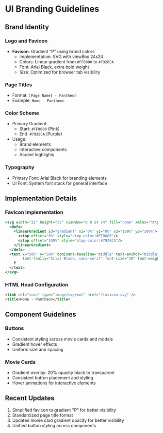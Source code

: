 # UI Branding Guidelines

## Brand Identity

### Logo and Favicon
- **Favicon**: Gradient "P" using brand colors
  - Implementation: SVG with viewBox 24x24
  - Colors: Linear gradient from `#FF0080` to `#7928CA`
  - Font: Arial Black, extra bold weight
  - Size: Optimized for browser tab visibility

### Page Titles
- Format: `[Page Name] - Pantheon`
- Example: `Home - Pantheon`

### Color Scheme
- Primary Gradient:
  - Start: `#FF0080` (Pink)
  - End: `#7928CA` (Purple)
- Usage:
  - Brand elements
  - Interactive components
  - Accent highlights

### Typography
- Primary Font: Arial Black for branding elements
- UI Font: System font stack for general interface

## Implementation Details

### Favicon Implementation
```svg
<svg width="32" height="32" viewBox="0 0 24 24" fill="none" xmlns="http://www.w3.org/2000/svg">
  <defs>
    <linearGradient id="gradient" x1="0%" y1="0%" x2="100%" y2="100%">
      <stop offset="0%" style="stop-color:#FF0080"/>
      <stop offset="100%" style="stop-color:#7928CA"/>
    </linearGradient>
  </defs>
  <text x="50%" y="58%" dominant-baseline="middle" text-anchor="middle" 
        font-family="Arial Black, sans-serif" font-size="30" font-weight="900" fill="url(#gradient)">
    P
  </text>
</svg>
```

### HTML Head Configuration
```html
<link rel="icon" type="image/svg+xml" href="/favicon.svg" />
<title>Home - Pantheon</title>
```

## Component Guidelines

### Buttons
- Consistent styling across movie cards and modals
- Gradient hover effects
- Uniform size and spacing

### Movie Cards
- Gradient overlay: 20% opacity black to transparent
- Consistent button placement and styling
- Hover animations for interactive elements

## Recent Updates
1. Simplified favicon to gradient "P" for better visibility
2. Standardized page title format
3. Updated movie card gradient opacity for better visibility
4. Unified button styling across components 